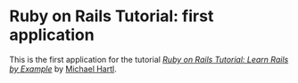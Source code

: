 # Ruby on Rails Tutorial: first application

This is the first application for the tutorial
[*Ruby on Rails Tutorial: Learn Rails by Example*](http://railstutorial.org/)
by [Michael Hartl](http://michaelhartl.com/).